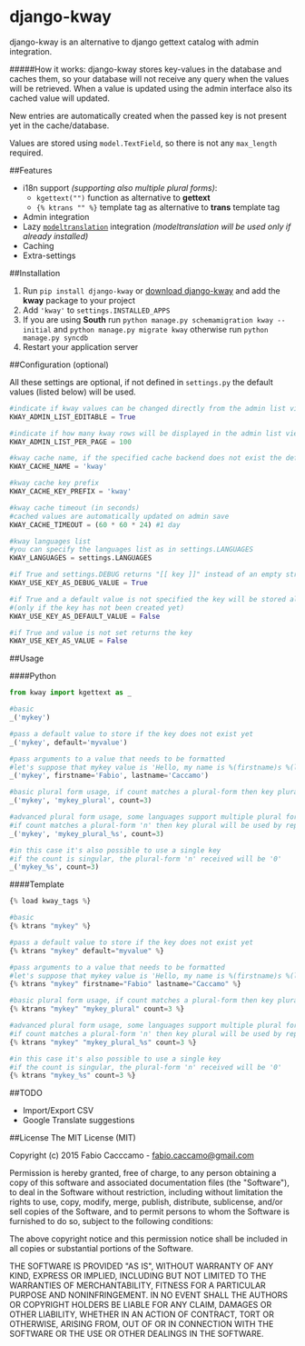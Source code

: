 # django-kway
django-kway is an alternative to django gettext catalog with admin integration.

#####How it works:
django-kway stores key-values in the database and caches them, so your database will not receive any query when the values will be retrieved. When a value is updated using the admin interface also its cached value will updated.

New entries are automatically created when the passed key is not present yet in the cache/database.

Values are stored using ``model.TextField``, so there is not any ``max_length`` required.


##Features

- i18n support *(supporting also multiple plural forms)*: 
  - ``kgettext("")`` function as alternative to **gettext**
  - ``{% ktrans "" %}`` template tag as alternative to **trans** template tag
- Admin integration
- Lazy [``modeltranslation``](https://github.com/deschler/django-modeltranslation) integration *(modeltranslation will be used only if already installed)*
- Caching
- Extra-settings

##Installation

1. Run ``pip install django-kway`` or [download django-kway](http://pypi.python.org/pypi/django-kway) and add the **kway** package to your project
2. Add ``'kway'`` to ``settings.INSTALLED_APPS``
3. If you are using **South** run ``python manage.py schemamigration kway --initial`` and ``python manage.py migrate kway`` otherwise run ``python manage.py syncdb``
4. Restart your application server

##Configuration (optional)

All these settings are optional, if not defined in ``settings.py`` the default values (listed below) will be used.

```python
#indicate if kway values can be changed directly from the admin list view
KWAY_ADMIN_LIST_EDITABLE = True

#indicate if how many kway rows will be displayed in the admin list view
KWAY_ADMIN_LIST_PER_PAGE = 100

#kway cache name, if the specified cache backend does not exist the default one will be used
KWAY_CACHE_NAME = 'kway'

#kway cache key prefix
KWAY_CACHE_KEY_PREFIX = 'kway'

#kway cache timeout (in seconds) 
#cached values are automatically updated on admin save
KWAY_CACHE_TIMEOUT = (60 * 60 * 24) #1 day

#kway languages list
#you can specify the languages list as in settings.LANGUAGES
KWAY_LANGUAGES = settings.LANGUAGES

#if True and settings.DEBUG returns "[[ key ]]" instead of an empty string
KWAY_USE_KEY_AS_DEBUG_VALUE = True

#if True and a default value is not specified the key will be stored also as value
#(only if the key has not been created yet)
KWAY_USE_KEY_AS_DEFAULT_VALUE = False

#if True and value is not set returns the key
KWAY_USE_KEY_AS_VALUE = False
```

##Usage

####Python

```python
from kway import kgettext as _

#basic
_('mykey')

#pass a default value to store if the key does not exist yet
_('mykey', default='myvalue')

#pass arguments to a value that needs to be formatted
#let's suppose that mykey value is 'Hello, my name is %(firstname)s %(lastname)s'
_('mykey', firstname='Fabio', lastname='Caccamo')

#basic plural form usage, if count matches a plural-form then key plural will be used
_('mykey', 'mykey_plural', count=3)

#advanced plural form usage, some languages support multiple plural forms, 
#if count matches a plural-form 'n' then key plural will be used by replacing %s with 'n'
_('mykey', 'mykey_plural_%s', count=3)

#in this case it's also possible to use a single key
#if the count is singular, the plural-form 'n' received will be '0'
_('mykey_%s', count=3)
```

####Template

```python
{% load kway_tags %}

#basic
{% ktrans "mykey" %}

#pass a default value to store if the key does not exist yet
{% ktrans "mykey" default="myvalue" %}

#pass arguments to a value that needs to be formatted
#let's suppose that mykey value is 'Hello, my name is %(firstname)s %(lastname)s'
{% ktrans "mykey" firstname="Fabio" lastname="Caccamo" %}

#basic plural form usage, if count matches a plural-form then key plural will be used
{% ktrans "mykey" "mykey_plural" count=3 %}

#advanced plural form usage, some languages support multiple plural forms, 
#if count matches a plural-form 'n' then key plural will be used by replacing %s with 'n'
{% ktrans "mykey" "mykey_plural_%s" count=3 %}

#in this case it's also possible to use a single key
#if the count is singular, the plural-form 'n' received will be '0'
{% ktrans "mykey_%s" count=3 %}
```

##TODO
- Import/Export CSV
- Google Translate suggestions

##License
The MIT License (MIT)

Copyright (c) 2015 Fabio Cacccamo - fabio.caccamo@gmail.com

Permission is hereby granted, free of charge, to any person obtaining a copy
of this software and associated documentation files (the "Software"), to deal
in the Software without restriction, including without limitation the rights
to use, copy, modify, merge, publish, distribute, sublicense, and/or sell
copies of the Software, and to permit persons to whom the Software is
furnished to do so, subject to the following conditions:

The above copyright notice and this permission notice shall be included in
all copies or substantial portions of the Software.

THE SOFTWARE IS PROVIDED "AS IS", WITHOUT WARRANTY OF ANY KIND, EXPRESS OR
IMPLIED, INCLUDING BUT NOT LIMITED TO THE WARRANTIES OF MERCHANTABILITY,
FITNESS FOR A PARTICULAR PURPOSE AND NONINFRINGEMENT. IN NO EVENT SHALL THE
AUTHORS OR COPYRIGHT HOLDERS BE LIABLE FOR ANY CLAIM, DAMAGES OR OTHER
LIABILITY, WHETHER IN AN ACTION OF CONTRACT, TORT OR OTHERWISE, ARISING FROM,
OUT OF OR IN CONNECTION WITH THE SOFTWARE OR THE USE OR OTHER DEALINGS IN
THE SOFTWARE.


